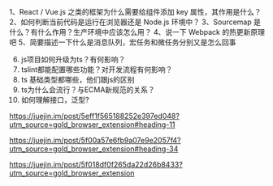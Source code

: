 1、React / Vue.js 之类的框架为什么需要给组件添加 key 属性，其作用是什么？
2、如何判断当前代码是运行在浏览器还是 Node.js 环境中？
3、Sourcemap 是什么？有什么作用？生产环境中应该怎么用？
4、说一下 Webpack 的热更新原理吧
5、简要描述一下什么是消息队列，宏任务和微任务分别又是怎么回事

6. js项目如何升级为ts？有何影响？
7. tslint都能配置哪些功能？对开发流程有何影响？
8. ts 基础类型都哪些，他们跟js的区别
9. ts为什么会流行？与ECMA新规范的关系？
10. 如何理解接口，泛型?

https://juejin.im/post/5eff1f565188252e397ed048?utm_source=gold_browser_extension#heading-11

https://juejin.im/post/5f00a57e6fb9a07e9e2057f4?utm_source=gold_browser_extension#heading-34

https://juejin.im/post/5f018df0f265da22d26b8433?utm_source=gold_browser_extension